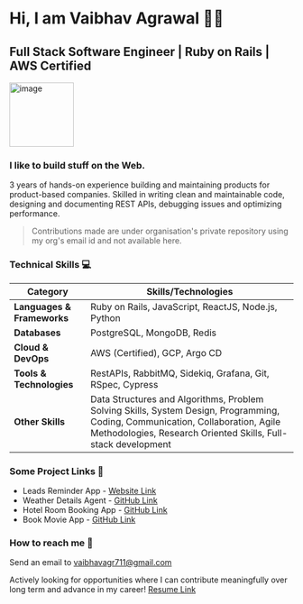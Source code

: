 # Hi, I am Vaibhav Agrawal 🙋‍♂️

## Full Stack Software Engineer | Ruby on Rails | AWS Certified
<img width="114" alt="image" src="https://github.com/user-attachments/assets/e64dcd03-00c0-4b2f-acd1-2519091914a3" />

### I like to build stuff on the Web.

3 years of hands-on experience building and maintaining products for product-based companies. Skilled in writing clean and maintainable code, designing and documenting REST APIs, debugging issues and optimizing performance. 
>Contributions made are under organisation's private repository using my org's email id and not available here.


### Technical Skills 💻

| Category             | Skills/Technologies                                    |
|----------------------|-------------------------------------------------------|
| **Languages & Frameworks** | Ruby on Rails, JavaScript, ReactJS, Node.js, Python |
| **Databases** | PostgreSQL, MongoDB, Redis                             |
| **Cloud & DevOps** | AWS (Certified), GCP, Argo CD                           |
| **Tools & Technologies** | RestAPIs, RabbitMQ, Sidekiq, Grafana, Git, RSpec, Cypress |
| **Other Skills** | Data Structures and Algorithms, Problem Solving Skills, System Design, Programming, Coding, Communication, Collaboration, Agile Methodologies, Research Oriented Skills, Full-stack development |


### Some Project Links 🚜
* Leads Reminder App - [Website Link](https://leadsapp.vsagrawal.in)
* Weather Details Agent - [GitHub Link](https://github.com/vaibhav-if/weather-details-agent)
* Hotel Room Booking App - [GitHub Link](https://github.com/vaibhav-if/book-movie-app)
* Book Movie App - [GitHub Link](https://github.com/vaibhav-if/book-movie-app)


### How to reach me 📨
Send an email to [vaibhavagr711@gmail.com](mailto:vaibhavagr711@gmail.com)

Actively looking for opportunities where I can contribute meaningfully over long term and advance in my career! [Resume Link](https://drive.google.com/file/d/1HhD9TOTOnbsa2alqJTcluIhmJ8kXQ2e-/view?usp=sharing)
